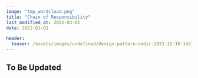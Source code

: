 ```yaml
---
image: "tmp_wordcloud.png"
title: "Chain of Responsibility"
last_modified_at: 2022-03-01
date: 2022-01-01

header:
  teaser: /assets/images/undefined/design-pattern-nedir-2021-12-18-143754.jpg
---
```


## To Be Updated
